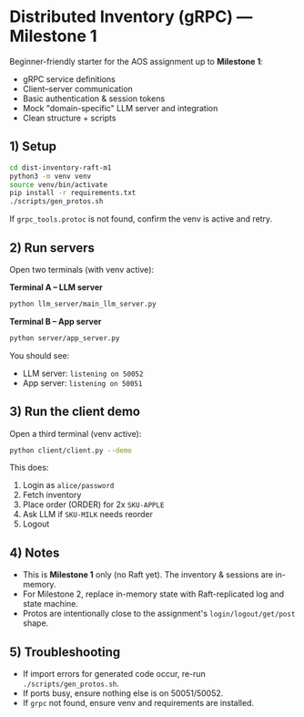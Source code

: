 # Distributed Inventory (gRPC) — Milestone 1

Beginner-friendly starter for the AOS assignment up to **Milestone 1**:
- gRPC service definitions
- Client–server communication
- Basic authentication & session tokens
- Mock "domain-specific" LLM server and integration
- Clean structure + scripts

## 1) Setup

```bash
cd dist-inventory-raft-m1
python3 -m venv venv
source venv/bin/activate
pip install -r requirements.txt
./scripts/gen_protos.sh
```

If `grpc_tools.protoc` is not found, confirm the venv is active and retry.

## 2) Run servers

Open two terminals (with venv active):

**Terminal A – LLM server**
```bash
python llm_server/main_llm_server.py
```

**Terminal B – App server**
```bash
python server/app_server.py
```

You should see:
- LLM server: `listening on 50052`
- App server: `listening on 50051`

## 3) Run the client demo

Open a third terminal (venv active):
```bash
python client/client.py --demo
```

This does:
1. Login as `alice/password`
2. Fetch inventory
3. Place order (ORDER) for 2x `SKU-APPLE`
4. Ask LLM if `SKU-MILK` needs reorder
5. Logout

## 4) Notes

- This is **Milestone 1** only (no Raft yet). The inventory & sessions are in-memory.
- For Milestone 2, replace in-memory state with Raft-replicated log and state machine.
- Protos are intentionally close to the assignment's `login/logout/get/post` shape.

## 5) Troubleshooting

- If import errors for generated code occur, re-run `./scripts/gen_protos.sh`.
- If ports busy, ensure nothing else is on 50051/50052.
- If `grpc` not found, ensure venv and requirements are installed.
